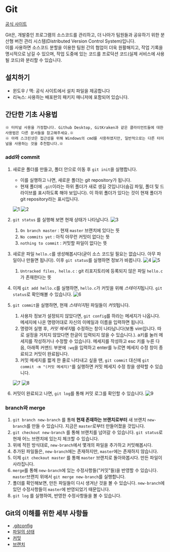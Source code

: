 # Git
[공식 사이트](https://git-scm.com/)

Git은, 개발중인 프로그램의 소스코드를 관리하고, 더 나아가 팀원들과 공유하기 위한 분산형 버전 관리 시스템(Distributed Version Control System)입니다.  
이를 사용하면 소스코드 분할을 이용한 팀원 간의 협업이 더욱 원활해지고, 작업 기록을 명시적으로 남길 수 있으며, 작업 도중에 있는 코드를 프로덕션 코드(실제 서비스에 사용될 코드)와 분리할 수 있습니다.

## 설치하기
 - 윈도우 / 맥: 공식 사이트에서 설치 파일을 제공합니다
 - 리눅스: 사용하는 배포판의 패키지 매니저에 포함되어 있습니다.

## 간단한 기초 사용법
`※ 터미널 사용을 가정합니다. Github Desktop, GitKraken과 같은 클라이언트들에 대한 사용법은 다른 문서들을 참고해주세요.※`  
`※ 아래 스크린샷은 접근성을 위해 Windows의 cmd를 사용하였지만, 일반적으로는 다른 터미널을 사용하는 것을 추천합니다.※`
### add와 commit
1. 새로운 폴더를 만들고, 폴더 안으로 이동 후 `git init`을 실행합니다.
   - 이를 실행하고 나면, 새로운 폴더는 git repository가 됩니다.
   - 현재 폴더에 `.git`이라는 하위 폴더가 새로 생길 것입니다(숨김 파일, 폴더 및 드라이브를 표시하도록 해야 보입니다). 이 하위 폴더가 있다는 것이 현재 폴더가 git repository라는 표시입니다.

    ![1](https://user-images.githubusercontent.com/42795430/67016402-189bca80-f133-11e9-9a80-7dac1fb53425.png)
    ![2](https://user-images.githubusercontent.com/42795430/67016450-2cdfc780-f133-11e9-945e-6c5e00fc10b3.png)

2. `git status` 를 실행해 보면 현재 상태가 나타납니다.
![3](https://user-images.githubusercontent.com/42795430/67016495-3a954d00-f133-11e9-9a14-c8dda88dd4ab.png)
   1. `On branch master` : 현재 `master` 브랜치에 있다는 뜻
   2. `No commits yet` : 아직 아무런 커밋이 없다는 뜻
   3. `nothing to commit` : 커밋할 파일이 없다는 뜻

3. 새로운 파일 `hello.c`를 생성해봅시다(굳이 소스 코드일 필요는 없습니다. 아무 파일이나 만들면 됩니다). 이후 `git status`를 실행하면 정보가 바뀝니다.
![4](https://user-images.githubusercontent.com/42795430/67016593-66183780-f133-11e9-89eb-e0fbd9999672.png)
![5](https://user-images.githubusercontent.com/42795430/67016643-7b8d6180-f133-11e9-9026-d596cde4f0e0.png)
   1. `Untracked files, hello.c` : git 리포지토리에 등록되지 않은 파일 `hello.c`가 존재한다는 뜻


4. 이제 `git add hello.c`를 실행하면, `hello.c`가 커밋을 위해 *스테이지*됩니다. `git status`로 확인해볼 수 있습니다.
![6](https://user-images.githubusercontent.com/42795430/67016833-ceffaf80-f133-11e9-8c65-af543a17416a.png)

5. `git commit`을 실행하면, 현재 *스테이지*된 파일들이 *커밋*됩니다.
   1. 사용자 정보가 설정되지 않았다면, `git config`를 하라는 메세지가 나옵니다. 메세지에 나온 명령어대로 자신의 이메일과 이름을 입력하면 됩니다.
   2. 명령어 실행 후, *커밋 메세지*를 수정하는 창이 나타납니다(보통 vim입니다. 따로 설정을 거치지 않았다면 한글이 입력되지 않을 수 있습니다.). a키를 눌러 메세지를 작성하거나 수정할 수 있습니다. 메세지를 작성하고 esc 키를 누른 다음, 아래쪽 커맨드 부분에 `:wq`을 입력하고 enter를 누르면 메세지 수정 창이 종료되고 커밋이 완료됩니다.
   3. 커밋 메세지를 짧게 한 줄로 나타내고 싶을 땐, `git commit` 대신에 `git commit -m "(커밋 메세지)"`를 실행하면 커밋 메세지 수정 창을 생략할 수 있습니다.

    ![7](https://user-images.githubusercontent.com/42795430/67016908-e9398d80-f133-11e9-9da2-cb08e6a4a9ac.png)
    ![8](https://user-images.githubusercontent.com/42795430/67016931-efc80500-f133-11e9-87c3-109fc2695d0d.png)

6. 커밋이 완료되고 나면, `git log`를 통해 커밋 로그를 확인할 수 있습니다.
![9](https://user-images.githubusercontent.com/42795430/67017179-52b99c00-f134-11e9-9aca-e78cff839482.png)

### branch와 merge
1. `git branch new-branch` 를 통해 **현재 존재하는 브랜치로부터** 새 브랜치 `new-branch`를 만들 수 있습니다. 지금은 `master`로부터 만들어졌을 것입니다.
2. `git checkout new-branch` 를 통해 브랜치를 넘어갈 수 있습니다. `git status`로 현재 어느 브랜치에 있는지 체크할 수 있습니다.
3. 위에 적힌 방식대로, `new-branch`에서 몇개의 파일을 추가하고 커밋해봅시다.
4. 추가된 파일들은, `new-branch`에는 존재하지만, `master`에는 존재하지 않습니다.
5. 이제 `git checkout master` 를 통해 `master` 브랜치로 돌아와봅시다. 만든 파일이 사라집니다.
6. `merge`를 통해 `new-branch`에 있는 수정사항들("커밋"들)을 반영할 수 있습니다. `master`브랜치 위에서 `git merge new-branch`를 실행합니다.
7. 폴더를 확인해보면, 만든 파일들이 다시 생겨난 것을 볼 수 있습니다. `new-branch`에 있던 수정사항들이 `master`에 반영되었기 때문입니다.
8. `git log` 를 실행하여, 반영한 수정사항들을 볼 수 있습니다.

## Git의 이해를 위한 세부 사항들
- [.gitconfig](gitconfig.md)
- [파일의 상태](files.md)
- [커밋](commit.md)
- [브랜치](branch.md)